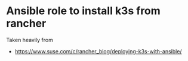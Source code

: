 # Ansible role to install k3s from rancher

Taken heavily from 
- https://www.suse.com/c/rancher_blog/deploying-k3s-with-ansible/
